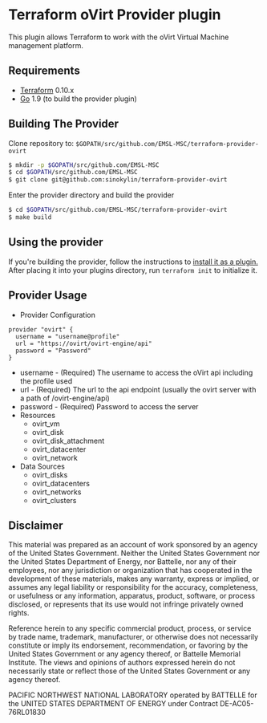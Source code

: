 Terraform oVirt Provider plugin
===============================
This plugin allows Terraform to work with the oVirt Virtual Machine management platform.


Requirements
------------

-	[Terraform](https://www.terraform.io/downloads.html) 0.10.x
-	[Go](https://golang.org/doc/install) 1.9 (to build the provider plugin)


Building The Provider
---------------------

Clone repository to: `$GOPATH/src/github.com/EMSL-MSC/terraform-provider-ovirt`

```sh
$ mkdir -p $GOPATH/src/github.com/EMSL-MSC
$ cd $GOPATH/src/github.com/EMSL-MSC
$ git clone git@github.com:sinokylin/terraform-provider-ovirt
```

Enter the provider directory and build the provider

```sh
$ cd $GOPATH/src/github.com/EMSL-MSC/terraform-provider-ovirt
$ make build
```


Using the provider
------------------
If you're building the provider, follow the instructions to [install it as a plugin.](https://www.terraform.io/docs/plugins/basics.html#installing-a-plugin) After placing it into your plugins directory,  run `terraform init` to initialize it.

Provider Usage
--------------

* Provider Configuration
```
provider "ovirt" {
  username = "username@profile"
  url = "https://ovirt/ovirt-engine/api"
  password = "Password"
}
```
  * username - (Required) The username to access the oVirt api including the profile used
  * url - (Required) The url to the api endpoint (usually the ovirt server with a path of /ovirt-engine/api)
  * password - (Required) Password to access the server
* Resources
  * ovirt_vm
  * ovirt_disk
  * ovirt_disk_attachment
  * ovirt_datacenter
  * ovirt_network
* Data Sources
  * ovirt_disks
  * ovirt_datacenters
  * ovirt_networks
  * ovirt_clusters


Disclaimer
---------
This material was prepared as an account of work sponsored by an agency of the United States Government.  Neither the United States Government nor the United States Department of Energy, nor Battelle, nor any of their employees, nor any jurisdiction or organization that has cooperated in the development of these materials, makes any warranty, express or implied, or assumes any legal liability or responsibility for the accuracy, completeness, or usefulness or any information, apparatus, product, software, or process disclosed, or represents that its use would not infringe privately owned rights.

Reference herein to any specific commercial product, process, or service by trade name, trademark, manufacturer, or otherwise does not necessarily constitute or imply its endorsement, recommendation, or favoring by the United States Government or any agency thereof, or Battelle Memorial Institute. The views and opinions of authors expressed herein do not necessarily state or reflect those of the United States Government or any agency thereof.

PACIFIC NORTHWEST NATIONAL LABORATORY
operated by
BATTELLE
for the
UNITED STATES DEPARTMENT OF ENERGY
under Contract DE-AC05-76RL01830
